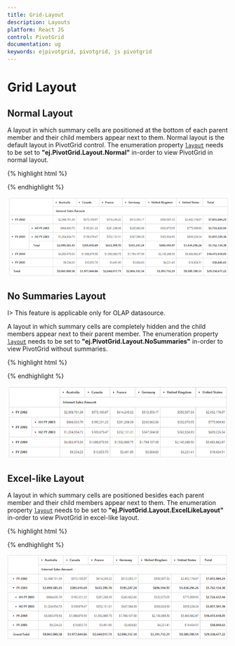 ```yaml
---
title: Grid-Layout
description: Layouts
platform: React JS
control: PivotGrid
documentation: ug
keywords: ejpivotgrid, pivotgrid, js pivotgrid
---
```


# Grid Layout

## Normal Layout

A layout in which summary cells are positioned at the bottom of each parent member and their child members appear next to them. Normal layout is the default layout in PivotGrid control. The enumeration property [`layout`](/api/js/ejpivotgrid#members:layout) needs to be set to **"ej.PivotGrid.Layout.Normal"** in-order to view PivotGrid in normal layout. 

{% highlight html %}

<script type="text/babel">
    //...
    $(function(){
        ReactDOM.render(
        <EJ.PivotGrid id="PivotGrid" layout= {ej.PivotGrid.Layout.Normal}></EJ.PivotGrid>,
        document.getElementById('PivotGrid1')
        );
    });
</script>

{% endhighlight %}

![](Grid-Layout_images/layout-normal.png)

## No Summaries Layout

I> This feature is applicable only for OLAP datasource.

A layout in which summary cells are completely hidden and the child members appear next to their parent member.  The enumeration property [`layout`](/api/js/ejpivotgrid#members:layout) needs to be set to **"ej.PivotGrid.Layout.NoSummaries"** in-order to view PivotGrid without summaries.

{% highlight html %}

<script type="text/babel">
    //...
    $(function(){
        ReactDOM.render(
        <EJ.PivotGrid id="PivotGrid" layout= {ej.PivotGrid.Layout.NoSummaries}></EJ.PivotGrid>,
        document.getElementById('PivotGrid1')
        );
    });
</script>

{% endhighlight %}
 
![](Grid-Layout_images/layout-nosummary.png)

## Excel-like Layout
A layout in which summary cells are positioned besides each parent member and their child members appear next to them. The enumeration property [`layout`](/api/js/ejpivotgrid#members:layout) needs to be set to **"ej.PivotGrid.Layout.ExcelLikeLayout"** in-order to view PivotGrid in excel-like layout.

{% highlight html %}

<script type="text/babel">
    //...
    $(function(){
        ReactDOM.render(
        <EJ.PivotGrid id="PivotGrid" layout= {ej.PivotGrid.Layout.ExcelLikeLayout}></EJ.PivotGrid>,
        document.getElementById('PivotGrid1')
        );
    });
</script>

{% endhighlight %}

![](Grid-Layout_images/layout-excel.png)
